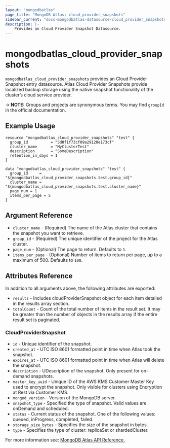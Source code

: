 ```yaml
---
layout: "mongodbatlas"
page_title: "MongoDB Atlas: cloud_provider_snapshots"
sidebar_current: "docs-mongodbatlas-datasource-cloud_provider_snapshots"
description: |-
    Provides an Cloud Provider Snapshot Datasource.
---
```


# mongodbatlas_cloud_provider_snapshots

`mongodbatlas_cloud_provider_snapshots` provides an Cloud Provider Snapshot entry datasource. Atlas Cloud Provider Snapshots provide localized backup storage using the native snapshot functionality of the cluster’s cloud service provider.

-> **NOTE:** Groups and projects are synonymous terms. You may find `groupId` in the official documentation.

## Example Usage

```hcl
resource "mongodbatlas_cloud_provider_snapshots" "test" {
  group_id          = "5d0f1f73cf09a29120e173cf"
  cluster_name      = "MyClusterTest"
  description       = "SomeDescription"
  retention_in_days = 1
}

data "mongodbatlas_cloud_provider_snapshots" "test" {
  group_id     = "${mongodbatlas_cloud_provider_snapshots.test.group_id}"
  cluster_name = "${mongodbatlas_cloud_provider_snapshots.test.cluster_name}"
  page_num = 1
  items_per_page = 5
}
```

## Argument Reference

* `cluster_name` - (Required) The name of the Atlas cluster that contains the snapshot you want to retrieve.
* `group_id` - (Required) The unique identifier of the project for the Atlas cluster.
* `page_num` - (Optional)  	The page to return. Defaults to `1`.
* `items_per_page` - (Optional) Number of items to return per page, up to a maximum of 500. Defaults to `100`.

## Attributes Reference

In addition to all arguments above, the following attributes are exported:

* `results` - Includes cloudProviderSnapshot object for each item detailed in the results array section.
* `totalCount` - Count of the total number of items in the result set. It may be greater than the number of objects in the results array if the entire result set is paginated.

### CloudProviderSnapshot

* `id` - Unique identifier of the snapshot.
* `created_at` - UTC ISO 8601 formatted point in time when Atlas took the snapshot.
* `expires_at` - UTC ISO 8601 formatted point in time when Atlas will delete the snapshot.
* `description` - UDescription of the snapshot. Only present for on-demand snapshots.
* `master_key_uuid` - Unique ID of the AWS KMS Customer Master Key used to encrypt the snapshot. Only visible for clusters using Encryption at Rest via Customer KMS.
* `mongod_version` - Version of the MongoDB server.
* `snapshot_type` - Specified the type of snapshot. Valid values are onDemand and scheduled.
* `status` - Current status of the snapshot. One of the following values: queued, inProgress, completed, failed.
* `storage_size_bytes` - Specifies the size of the snapshot in bytes.
* `type` - Specifies the type of cluster: replicaSet or shardedCluster.


For more information see: [MongoDB Atlas API Reference.](https://docs.atlas.mongodb.com/reference/api/cloud-provider-snapshot-get-all/)